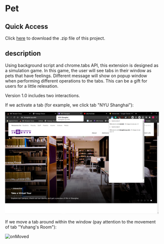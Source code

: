 # Pet

## Quick Access

Click [here](https://github.com/yuhangzheng94/abc-student-repo/blob/master/projects/mini-project-5/pet.zip?raw=true) to download the .zip file of this project.

## description

Using background script and chrome.tabs API, this extension is designed as a simulation game. In this game, the user will see tabs in their window as pets that have feelings. Different message will show on popup window when performing different operations to the tabs. This can be a gift for users for a little relexation.

Version 1.0 includes two interactions.

If we activate a tab (for example, we click tab "NYU Shanghai"):

![](https://github.com/yuhangzheng94/abc-student-repo/blob/master/projects/mini-project-5/screenshots/0-onActivated.png "onActivated")

If we move a tab around within the window (pay attention to the movement of tab "Yuhang's Room"):

![](https://github.com/yuhangzheng94/abc-student-repo/blob/master/projects/mini-project-4/screenshots/1-onMoved.png "onMoved")
